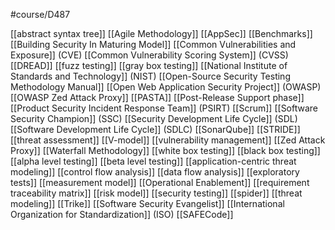 #course/D487 

[[abstract syntax tree]]
[[Agile Methodology]]
[[AppSec]]
[[Benchmarks]]
[[Building Security In Maturing Model]]
[[Common Vulnerabilities and Exposure]] (CVE)
[[Common Vulnerability Scoring System]] (CVSS)
[[DREAD]]
[[fuzz testing]]
[[gray box testing]]
[[National Institute of Standards and Technology]] (NIST)
[[Open-Source Security Testing Methodology Manual]]
[[Open Web Application Security Project]] (OWASP)
[[OWASP Zed Attack Proxy]]
[[PASTA]]
[[Post-Release Support phase]]
[[Product Security Incident Response Team]] (PSIRT)
[[Scrum]]
[[Software Security Champion]] (SSC)
[[Security Development Life Cycle]] (SDL)
[[Software Development Life Cycle]] (SDLC)
[[SonarQube]]
[[STRIDE]]
[[threat assessment]]
[[V-model]]
[[vulnerability management]]
[[Zed Attack Proxy]]
[[Waterfall Methodology]]
[[white box testing]]
[[black box testing]]
[[alpha level testing]]
[[beta level testing]]
[[application-centric threat modeling]]
[[control flow analysis]]
[[data flow analysis]]
[[exploratory tests]]
[[measurement model]]
[[Operational Enablement]]
[[requirement traceability matrix]]
[[risk model]]
[[security testing]]
[[spider]]
[[threat modeling]]
[[Trike]]
[[Software Security Evangelist]]
[[International Organization for Standardization]] (ISO)
[[SAFECode]]